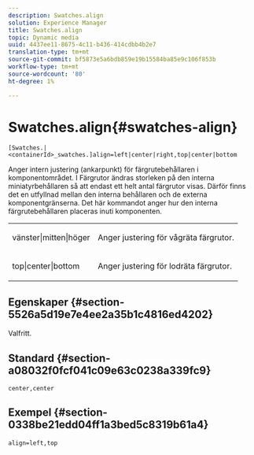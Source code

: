 ```yaml
---
description: Swatches.align
solution: Experience Manager
title: Swatches.align
topic: Dynamic media
uuid: 4437ee11-8675-4c11-b436-414cdbb4b2e7
translation-type: tm+mt
source-git-commit: bf5873e5a6bdb859e19b15584ba85e9c106f853b
workflow-type: tm+mt
source-wordcount: '80'
ht-degree: 1%

---
```



# Swatches.align{#swatches-align}

`[Swatches.|<containerId>_swatches.]align=left|center|right,top|center|bottom`

Anger intern justering (ankarpunkt) för färgrutebehållaren i komponentområdet. I Färgrutor ändras storleken på den interna miniatyrbehållaren så att endast ett helt antal färgrutor visas. Därför finns det en utfyllnad mellan den interna behållaren och de externa komponentgränserna. Det här kommandot anger hur den interna färgrutebehållaren placeras inuti komponenten.

<table id="table_33CC037517964DA89EE0C005BB6B32BB"> 
 <tbody> 
  <tr> 
   <td colname="col1"> <p><span class="codeph"> vänster|mitten|höger</span> </p> </td> 
   <td colname="col2"> <p> Anger justering för vågräta färgrutor. </p> </td> 
  </tr> 
  <tr> 
   <td colname="col1"> <p><span class="codeph"> top|center|bottom</span> </p> </td> 
   <td colname="col2"> <p> Anger justering för lodräta färgrutor. </p> </td> 
  </tr> 
 </tbody> 
</table>

## Egenskaper {#section-5526a5d19e7e4ee2a35b1c4816ed4202}

Valfritt.

## Standard {#section-a08032f0fcf041c09e63c0238a339fc9}

`center,center`

## Exempel {#section-0338be21edd04ff1a3bed5c8319b61a4}

`align=left,top`
